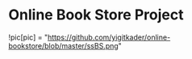 # Online Book Store Project
!pic[pic] = "https://github.com/yigitkader/online-bookstore/blob/master/ssBS.png"
